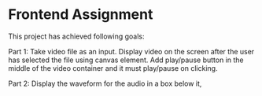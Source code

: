 # Frontend Assignment 

This project has achieved following goals: 

Part 1:
Take video file as an input.
Display video on the screen after the user has selected the file using canvas element. Add play/pause button in the middle of the video container and it must play/pause on clicking.

Part 2:
Display the waveform for the audio in a box below it, 


